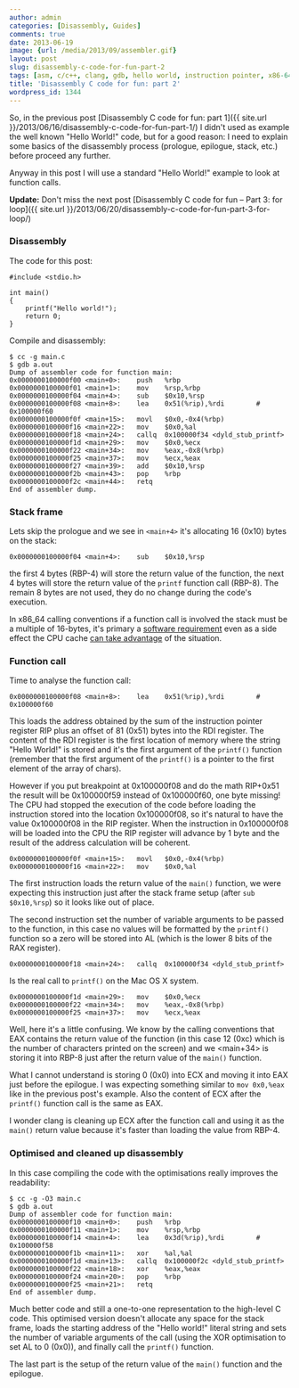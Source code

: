 ```yaml
---
author: admin
categories: [Disassembly, Guides]
comments: true
date: 2013-06-19
image: {url: /media/2013/09/assembler.gif}
layout: post
slug: disassembly-c-code-for-fun-part-2
tags: [asm, c/c++, clang, gdb, hello world, instruction pointer, x86-64]
title: 'Disassembly C code for fun: part 2'
wordpress_id: 1344
---
```


So, in the previous post [Disassembly C code for fun: part 1]({{ site.url }}/2013/06/16/disassembly-c-code-for-fun-part-1/) I didn't used as example the well known "Hello World!" code, but for a good reason: I need to explain some basics of the disassembly process (prologue, epilogue, stack, etc.) before proceed any further.

Anyway in this post I will use a standard "Hello World!" example to look at function calls.

**Update:** Don't miss the next post [Disassembly C code for fun – Part 3: for loop]({{ site.url }}/2013/06/20/disassembly-c-code-for-fun-part-3-for-loop/)

<!-- more -->



### Disassembly


The code for this post:




    #include <stdio.h>

    int main()
    {
        printf("Hello world!");
        return 0;
    }




Compile and disassembly:




    $ cc -g main.c
    $ gdb a.out
    Dump of assembler code for function main:
    0x0000000100000f00 <main+0>:	push   %rbp
    0x0000000100000f01 <main+1>:	mov    %rsp,%rbp
    0x0000000100000f04 <main+4>:	sub    $0x10,%rsp
    0x0000000100000f08 <main+8>:	lea    0x51(%rip),%rdi        # 0x100000f60
    0x0000000100000f0f <main+15>:	movl   $0x0,-0x4(%rbp)
    0x0000000100000f16 <main+22>:	mov    $0x0,%al
    0x0000000100000f18 <main+24>:	callq  0x100000f34 <dyld_stub_printf>
    0x0000000100000f1d <main+29>:	mov    $0x0,%ecx
    0x0000000100000f22 <main+34>:	mov    %eax,-0x8(%rbp)
    0x0000000100000f25 <main+37>:	mov    %ecx,%eax
    0x0000000100000f27 <main+39>:	add    $0x10,%rsp
    0x0000000100000f2b <main+43>:	pop    %rbp
    0x0000000100000f2c <main+44>:	retq
    End of assembler dump.






### Stack frame


Lets skip the prologue and we see in `<main+4>` it's allocating 16 (0x10) bytes on the stack:




    0x0000000100000f04 <main+4>:	sub    $0x10,%rsp




the first 4 bytes (RBP-4) will store the return value of the function, the next 4 bytes will store the return value of the `printf` function call (RBP-8). The remain 8 bytes are not used, they do no change during the code's execution.

In x86_64 calling conventions if a function call is involved the stack must be a multiple of 16-bytes, it's primary a [software requirement](http://software.intel.com/en-us/forums/topic/291241#comment-1541265) even as a side effect the CPU cache [can take advantage](http://software.intel.com/en-us/forums/topic/291241#comment-1541267) of the situation.



### Function call



Time to analyse the function call:




    0x0000000100000f08 <main+8>:	lea    0x51(%rip),%rdi        # 0x100000f60




This loads the address obtained by the sum of the instruction pointer register RIP plus an offset of 81 (0x51) bytes into the RDI register. The content of the RDI register is the first location of memory where the string "Hello World!" is stored and it's the first argument of the `printf()` function (remember that the first argument of the `printf()` is a pointer to the first element of the array of chars).

However if you put breakpoint at 0x100000f08 and do the math RIP+0x51 the result will be 0x100000f59 instead of 0x100000f60, one byte missing! The CPU had stopped the execution of the code before loading the instruction stored into the location 0x100000f08, so it's natural to have the value 0x100000f08 in the RIP register. When the instruction in 0x100000f08 will be loaded into the CPU the RIP register will advance by 1 byte and the result of the address calculation will be coherent.




    0x0000000100000f0f <main+15>:	movl   $0x0,-0x4(%rbp)
    0x0000000100000f16 <main+22>:	mov    $0x0,%al




The first instruction loads the return value of the `main()` function, we were expecting this instruction just after the stack frame setup (after `sub $0x10,%rsp`) so it looks like out of place.

The second instruction set the number of variable arguments to be passed to the function, in this case no values will be formatted by the `printf()` function so a zero will be stored into AL (which is the lower 8 bits of the RAX register).




    0x0000000100000f18 <main+24>:	callq  0x100000f34 <dyld_stub_printf>




Is the real call to `printf()` on the Mac OS X system.




    0x0000000100000f1d <main+29>:	mov    $0x0,%ecx
    0x0000000100000f22 <main+34>:	mov    %eax,-0x8(%rbp)
    0x0000000100000f25 <main+37>:	mov    %ecx,%eax




Well, here it's a little confusing. We know by the calling conventions that EAX contains the return value of the function (in this case 12 (0xc) which is the number of characters printed on the screen) and we <main+34> is storing it  into RBP-8 just after the return value of the `main()` function.

What I cannot understand is storing 0 (0x0) into ECX and moving it into EAX just before the epilogue. I was expecting something similar to `mov 0x0,%eax` like in the previous post's example. Also the content of ECX after the `printf()` function call is the same as EAX.

I wonder clang is cleaning up ECX after the function call and using it as the `main()` return value because it's faster than loading the value from RBP-4.



### Optimised and cleaned up disassembly



In this case compiling the code with the optimisations really improves the readability:




    $ cc -g -O3 main.c
    $ gdb a.out
    Dump of assembler code for function main:
    0x0000000100000f10 <main+0>:	push   %rbp
    0x0000000100000f11 <main+1>:	mov    %rsp,%rbp
    0x0000000100000f14 <main+4>:	lea    0x3d(%rip),%rdi        # 0x100000f58
    0x0000000100000f1b <main+11>:	xor    %al,%al
    0x0000000100000f1d <main+13>:	callq  0x100000f2c <dyld_stub_printf>
    0x0000000100000f22 <main+18>:	xor    %eax,%eax
    0x0000000100000f24 <main+20>:	pop    %rbp
    0x0000000100000f25 <main+21>:	retq
    End of assembler dump.




Much better code and still a one-to-one representation to the high-level C code. This optimised version doesn't allocate any space for the stack frame, loads the starting address of the "Hello world!" literal string and sets the number of variable arguments of the call (using the XOR optimisation to set AL to 0 (0x0)), and finally call the `printf()` function.

The last part is the setup of the return value of the `main()` function and the epilogue.
